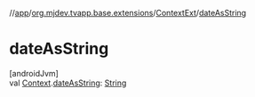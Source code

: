 //[app](../../../index.md)/[org.mjdev.tvapp.base.extensions](../index.md)/[ContextExt](index.md)/[dateAsString](date-as-string.md)

# dateAsString

[androidJvm]\
val [Context](https://developer.android.com/reference/kotlin/android/content/Context.html).[dateAsString](date-as-string.md): [String](https://kotlinlang.org/api/latest/jvm/stdlib/kotlin/-string/index.html)

